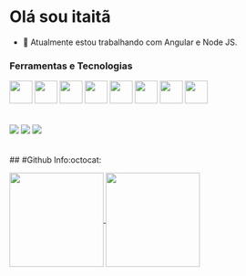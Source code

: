 
<h1>Olá sou itaitã</h1>

- 🔭 Atualmente estou trabalhando com Angular e Node JS.


### Ferramentas e Tecnologias 

<div>
  <img src="https://cdn.jsdelivr.net/gh/devicons/devicon/icons/java/java-original-wordmark.svg](https://cdn-icons-png.flaticon.com/512/1183/1183621.png" width="40" height="40" />
  <img src="https://cdn.jsdelivr.net/gh/devicons/devicon/icons/java/java-original-wordmark.svg" width="40" height="40" />
  <img src="https://cdn.jsdelivr.net/gh/devicons/devicon/icons/angularjs/angularjs-original.svg" width="40" height="40" />
  <img src="https://cdn.jsdelivr.net/gh/devicons/devicon/icons/dotnetcore/dotnetcore-original.svg" width="40" height="40" />
  <img src="https://cdn.jsdelivr.net/gh/devicons/devicon/icons/git/git-original-wordmark.svg" width="40" height="40" />
  <img src="https://cdn.jsdelivr.net/gh/devicons/devicon/icons/typescript/typescript-original.svg" width="40" height="40" />
  <img src="https://cdn.jsdelivr.net/gh/devicons/devicon/icons/mysql/mysql-original-wordmark.svg" width="40" height="40" />
  <img src="https://cdn.jsdelivr.net/gh/devicons/devicon/icons/postgresql/postgresql-original-wordmark.svg" width="40" height="40" />  
</div>
<br>
<br>
<div>
<a href="https://www.instagram.com/itaitan" target="_blank"><img src="https://img.shields.io/badge/-Instagram-%23E4405F?style=for-the-badge&logo=instagram&logoColor=white" target="_blank"></a>
<a href = "mailto:itaitan2@gmail.com"><img src="https://img.shields.io/badge/Gmail-D14836?style=for-the-badge&logo=gmail&logoColor=white" target="_blank"></a>
<a href="https://www.linkedin.com/in/itaitan-araujo-da-silva-71bb7a173/" target="_blank"><img src="https://img.shields.io/badge/-LinkedIn-%230077B5?style=for-the-badge&logo=linkedin&logoColor=white" target="_blank"></a>   
</div>

<br>
<br>
<div>
## #Github Info:octocat:
<p align="start">
  <a href="https://github.com/itaitan/">
    <img
      align="center"
      height="165"
      src="https://github-readme-stats.vercel.app/api?username=itaitan&count_private=true&show_icons=true&custom_title=Github%20Status&hide=issues&theme=dark"
    />
  </a>
  <a href="https://github.com/itaitan/">
    <img
      align="center"
      height="165"
      src="https://github-readme-stats.vercel.app/api/top-langs/?username=itaitan&&layout=compact&theme=dark"
    />
  </a>
</p>
</div>
  
  

